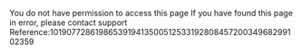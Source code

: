 You do not have permission to access this page If you have found this page in error, please contact support Reference:101907728619865391941350051253319280845720034968299102359